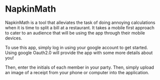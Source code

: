 # NapkinMath

NapkinMath is a tool that alleviates the task of doing annoying calculations when it is time to split a bill at a restaurant.
It takes a mobile first approach to cater to an audience that will be using the app through their mobile devices.

To use this app, simply log in using your google account to get started. Using google Oauth2.0 will provide the app with some more details about you!

Then, enter the initials of each member in your party. Then, simply upload an image of a receipt from your phone or computer into the application.
